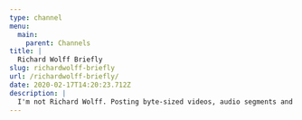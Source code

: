 ```yaml
---
type: channel
menu:
  main:
    parent: Channels
title: |
  Richard Wolff Briefly
slug: richardwolff-briefly
url: /richardwolff-briefly/
date: 2020-02-17T14:20:23.712Z
description: |
  I'm not Richard Wolff. Posting byte-sized videos, audio segments and animated videos. Soon to be scheduled, hopefully.
---
```

